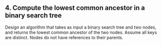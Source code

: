 ## 4. Compute the lowest common ancestor in a binary search tree

Design an algorithm that takes as input a binary search tree and two nodes, and returns the lowest common ancestor of the two nodes. Assume all keys are distinct. Nodes do not have references to their parents.
